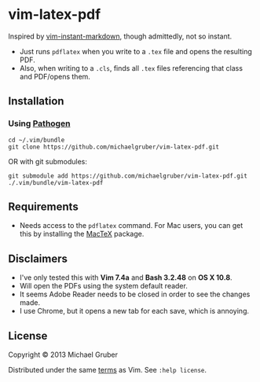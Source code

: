 # vim-latex-pdf

Inspired by [vim-instant-markdown](https://github.com/suan/vim-instant-markdown), though admittedly, not so instant.

- Just runs `pdflatex` when you write to a `.tex` file and opens the resulting PDF.
- Also, when writing to a `.cls`, finds all `.tex` files referencing that class and PDF/opens them.

## Installation

### Using [Pathogen](https://github.com/tpope/vim-pathogen)

    cd ~/.vim/bundle
    git clone https://github.com/michaelgruber/vim-latex-pdf.git
    
OR with git submodules:

    git submodule add https://github.com/michaelgruber/vim-latex-pdf.git ./.vim/bundle/vim-latex-pdf
    
## Requirements

- Needs access to the `pdflatex` command. For Mac users, you can get this by installing the [MacTeX](http://www.tug.org/mactex/) package.

## Disclaimers

- I've only tested this with **Vim 7.4a** and **Bash 3.2.48** on **OS X 10.8**.
- Will open the PDFs using the system default reader.
- It seems Adobe Reader needs to be closed in order to see the changes made.
- I use Chrome, but it opens a new tab for each save, which is annoying.
    
## License

Copyright &copy; 2013 Michael Gruber

Distributed under the same [terms](http://vimdoc.sourceforge.net/htmldoc/uganda.html#license) as Vim. See `:help license`.
